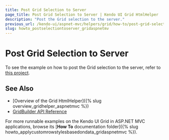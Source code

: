 ```yaml
---
title: Post Grid Selection to Server
page_title: Post Grid Selection to Server | Kendo UI Grid HtmlHelper
description: "Post the Grid selection to the server."
previous_url: /kendo-ui/aspnet-mvc/helpers/grid/how-to/post-grid-selection-to-server
slug: howto_postselectiontoserver_gridaspnetmv
---
```


# Post Grid Selection to Server

To see the example on how to post the Grid selection to the server, refer to [this project](https://github.com/telerik/ui-for-aspnet-mvc-examples/tree/master/grid/post-grid-selection-to-server).

## See Also

* [Overview of the Grid HtmlHelper]({% slug overview_gridhelper_aspnetmvc %})
* [GridBuilder API Reference](/api/Kendo.Mvc.UI.Fluent/GridBuilder)

For more runnable examples on the Kendo UI Grid in ASP.NET MVC applications, browse its [**How To** documentation folder]({% slug howto_applycustomrowstylesbasedondata_gridaspnetmvc %}).
